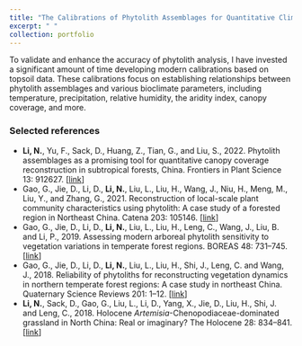 ```yaml
---
title: "The Calibrations of Phytolith Assemblages for Quantitative Climate and Vegetation Reconstruction"
excerpt: " "
collection: portfolio
---
```


To validate and enhance the accuracy of phytolith analysis, I have invested a significant amount of time developing modern calibrations based on topsoil data. These calibrations focus on establishing relationships between phytolith assemblages and various bioclimate parameters, including temperature, precipitation, relative humidity, the aridity index, canopy coverage, and more.

### Selected references
  * **Li, N.**, Yu, F., Sack, D., Huang, Z., Tian, G., and Liu, S., 2022. Phytolith assemblages as a promising tool for quantitative canopy coverage reconstruction in subtropical forests, China. Frontiers in Plant Science 13: 912627. [[link](https://doi.org/10.3389/fpls.2022.912627)]
  * Gao, G., Jie, D., Li, D., **Li, N.**, Liu, L., Liu, H., Wang, J., Niu, H., Meng, M., Liu, Y., and Zhang, G., 2021. Reconstruction of local-scale plant community characteristics using phytolith: A case study of a forested region in Northeast China. Catena 203: 105146. [[link](https://doi.org/10.1016/j.catena.2021.105146)]
  * Gao, G., Jie, D., Li, D., **Li, N.**, Liu, L., Liu, H., Leng, C., Wang, J., Liu, B. and Li, P., 2019. Assessing modern arboreal phytolith sensitivity to vegetation variations in temperate forest regions. BOREAS 48: 731–745.[[link]( https://doi.org/10.1111/bor.12370)]
  * Gao, G., Jie, D., Li, D., **Li, N.**, Liu, L., Liu, H., Shi, J., Leng, C. and Wang, J., 2018. Reliability of phytoliths for reconstructing vegetation dynamics in northern temperate forest regions: A case study in northeast China. Quaternary Science Reviews 201: 1–12. [[link](https://doi.org/10.1016/j.quascirev.2018.10.020)]
  * **Li, N.**, Sack, D., Gao, G., Liu, L., Li, D., Yang, X., Jie, D., Liu, H., Shi, J. and Leng, C., 2018. Holocene <var>Artemisia</var>-Chenopodiaceae-dominated grassland in North China: Real or imaginary? The Holocene 28: 834–841. [[link](https://doi.org/10.1177/0959683617744268)]
  
